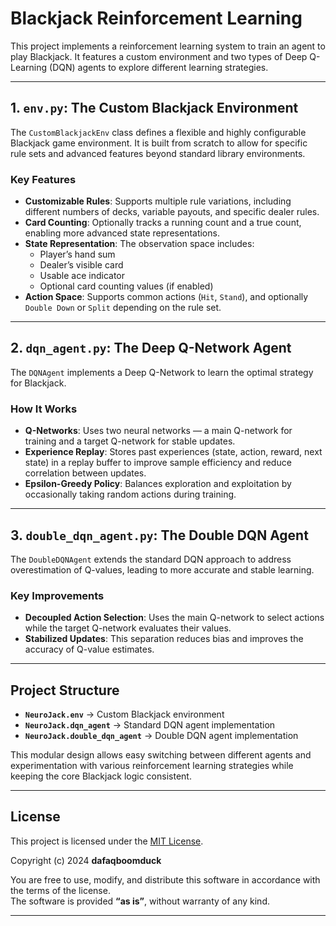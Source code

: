 # Blackjack Reinforcement Learning

This project implements a reinforcement learning system to train an agent to play Blackjack. It features a custom environment and two types of Deep Q-Learning (DQN) agents to explore different learning strategies.

---

## 1. `env.py`: The Custom Blackjack Environment

The `CustomBlackjackEnv` class defines a flexible and highly configurable Blackjack game environment. It is built from scratch to allow for specific rule sets and advanced features beyond standard library environments.

### Key Features
- **Customizable Rules**: Supports multiple rule variations, including different numbers of decks, variable payouts, and specific dealer rules.  
- **Card Counting**: Optionally tracks a running count and a true count, enabling more advanced state representations.  
- **State Representation**: The observation space includes:
  - Player’s hand sum  
  - Dealer’s visible card  
  - Usable ace indicator  
  - Optional card counting values (if enabled)  
- **Action Space**: Supports common actions (`Hit`, `Stand`), and optionally `Double Down` or `Split` depending on the rule set.  

---

## 2. `dqn_agent.py`: The Deep Q-Network Agent

The `DQNAgent` implements a Deep Q-Network to learn the optimal strategy for Blackjack.

### How It Works
- **Q-Networks**: Uses two neural networks — a main Q-network for training and a target Q-network for stable updates.  
- **Experience Replay**: Stores past experiences (state, action, reward, next state) in a replay buffer to improve sample efficiency and reduce correlation between updates.  
- **Epsilon-Greedy Policy**: Balances exploration and exploitation by occasionally taking random actions during training.  

---

## 3. `double_dqn_agent.py`: The Double DQN Agent

The `DoubleDQNAgent` extends the standard DQN approach to address overestimation of Q-values, leading to more accurate and stable learning.

### Key Improvements
- **Decoupled Action Selection**: Uses the main Q-network to select actions while the target Q-network evaluates their values.  
- **Stabilized Updates**: This separation reduces bias and improves the accuracy of Q-value estimates.  

---

## Project Structure

- **`NeuroJack.env`** → Custom Blackjack environment  
- **`NeuroJack.dqn_agent`** → Standard DQN agent implementation  
- **`NeuroJack.double_dqn_agent`** → Double DQN agent implementation  

This modular design allows easy switching between different agents and experimentation with various reinforcement learning strategies while keeping the core Blackjack logic consistent.

---

## License

This project is licensed under the [MIT License](LICENSE).  

Copyright (c) 2024 **dafaqboomduck**

You are free to use, modify, and distribute this software in accordance with the terms of the license.  
The software is provided **“as is”**, without warranty of any kind.  

---